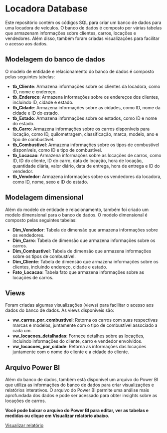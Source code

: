 # Locadora Database

Este repositório contém os códigos SQL para criar um banco de dados para uma locadora de veículos. O banco de dados é composto por várias tabelas que armazenam informações sobre clientes, carros, locações e vendedores. Além disso, também foram criadas visualizações para facilitar o acesso aos dados.

## Modelagem do banco de dados

O modelo de entidade e relacionamento do banco de dados é composto pelas seguintes tabelas:

- **tb_Cliente**: Armazena informações sobre os clientes da locadora, como ID, nome e endereço.
- **tb_Endereco**: Armazena informações sobre os endereços dos clientes, incluindo ID, cidade e estado.
- **tb_Cidade**: Armazena informações sobre as cidades, como ID, nome da cidade e ID do estado.
- **tb_Estado**: Armazena informações sobre os estados, como ID e nome do estado.
- **tb_Carro**: Armazena informações sobre os carros disponíveis para locação, como ID, quilometragem, classificação, marca, modelo, ano e tipo de combustível.
- **tb_Combustivel**: Armazena informações sobre os tipos de combustível disponíveis, como ID e tipo de combustível.
- **tb_Locacao**: Armazena informações sobre as locações de carros, como ID, ID do cliente, ID do carro, data de locação, hora de locação, quantidade diária, valor diário, data de entrega, hora de entrega e ID do vendedor.
- **tb_Vendedor**: Armazena informações sobre os vendedores da locadora, como ID, nome, sexo e ID do estado.

## Modelagem dimensional
Além do modelo de entidade e relacionamento, também foi criado um modelo dimensional para o banco de dados. O modelo dimensional é composto pelas seguintes tabelas:

- **Dim_Vendedor**: Tabela de dimensão que armazena informações sobre os vendedores.
- **Dim_Carro**: Tabela de dimensão que armazena informações sobre os carros.
- **Dim_Combustivel**: Tabela de dimensão que armazena informações sobre os tipos de combustível.
- **Dim_Cliente**: Tabela de dimensão que armazena informações sobre os clientes, incluindo endereço, cidade e estado.
- **Fato_Locacao**: Tabela fato que armazena informações sobre as locações de carros.

## Views
Foram criadas algumas visualizações (views) para facilitar o acesso aos dados do banco de dados. As views disponíveis são:

- **vw_carros_por_combustivel**: Retorna os carros com suas respectivas marcas e modelos, juntamente com o tipo de combustível associado a cada um.
- **vw_locacoes_detalhadas**: Fornece detalhes sobre as locações, incluindo informações do cliente, carro e vendedor envolvidos.
- **vw_locacoes_por_cidade**: Retorna as informações das locações juntamente com o nome do cliente e a cidade do cliente.

## Arquivo Power BI
Além do banco de dados, também está disponível um arquivo do Power BI que utiliza as informações do banco de dados para criar visualizações e relatórios interativos. O arquivo do Power BI permite uma análise mais aprofundada dos dados e pode ser acessado para obter insights sobre as locações de carros.

**Você pode baixar o arquivo do Power BI para editar, ver as tabelas e medidas ou clique em Visualizar relatório abaixo.**

[Visualizar relatório](https://app.powerbi.com/view?r=eyJrIjoiMGYxODUyMGUtZGEzNS00ZTRiLTg1OGQtODBlYWZkNWZiYjRlIiwidCI6IjBmN2MyNzgxLTJmMTItNDEzYS1hNmI4LTlhNTQ1M2I5MWFmNCJ9)



